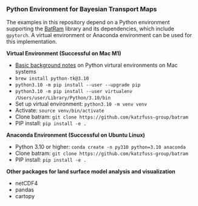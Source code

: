 ### Python Environment for Bayesian Transport Maps

The examples in this repository depend on a Python environment supporting the [BatRam](https://github.com/katzfuss-group/batram) library and its dependencies, which include `gpytorch`. A virtual environment or Anaconda environment can be used for this implementation.

**Virtual Environment (Successful on Mac M1)**

* [Basic background notes](https://mnzel.medium.com/how-to-activate-python-venv-on-a-mac-a8fa1c3cb511) on Python virtural environments on Mac systems
* `brew install python-tk@3.10`
* `python3.10 -m pip install --user --upgrade pip`
* `python3.10 -m pip install --user virtualenv`  
`/Users/user/Library/Python/3.10/bin`
* Set up virtual environment: `python3.10 -m venv venv`
* Activate: `source venv/bin/activate`
* Clone batram: `git clone https://github.com/katzfuss-group/batram`
* PIP install: `pip install -e .`

**Anaconda Environment (Successful on Ubuntu Linux)**

* Python 3.10 or higher: `conda create -n py310 python=3.10 anaconda`
* Clone batram: `git clone https://github.com/katzfuss-group/batram`
* PIP install: `pip install -e .`

**Other packages for land surface model analysis and visualization**

* netCDF4
* pandas
* cartopy
